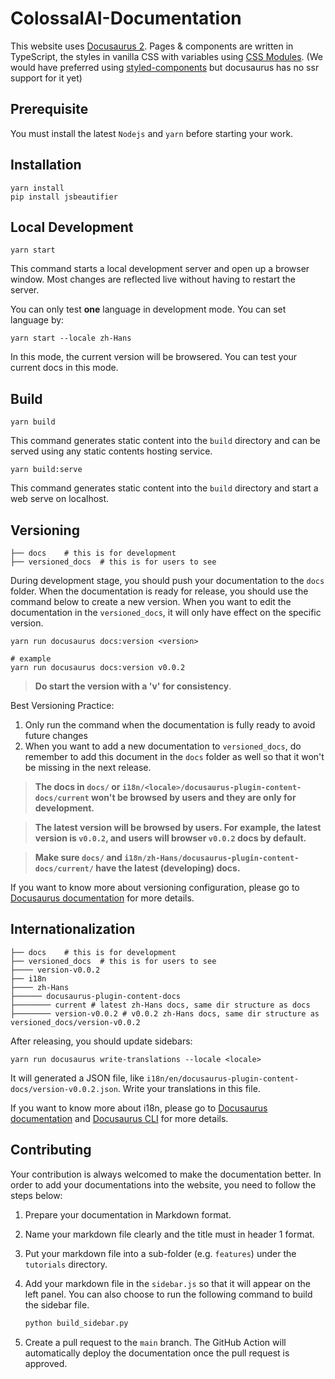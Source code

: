 # ColossalAI-Documentation

This website uses [Docusaurus 2](https://v2.docusaurus.io/). 
Pages & components are written in TypeScript, the styles in vanilla CSS with
variables using
[CSS Modules](https://github.com/css-modules/css-modules).
(We would have preferred using [styled-components](https://styled-components.com/) but docusaurus has no ssr support for
it yet)

## Prerequisite

You must install the latest `Nodejs` and `yarn` before starting your work.

## Installation

```console
yarn install
pip install jsbeautifier
```

## Local Development

```console
yarn start
```

This command starts a local development server and open up a browser window. Most changes are reflected live without having to restart the server.

You can only test **one** language in development mode. You can set language by:

```console
yarn start --locale zh-Hans
```

In this mode, the current version will be browsered. You can test your current docs in this mode.

## Build

```console
yarn build
```
This command generates static content into the `build` directory and can be served using any static contents hosting service.

```console
yarn build:serve
```
This command generates static content into the `build` directory and start a web serve on localhost.

## Versioning

```text
├── docs    # this is for development
├── versioned_docs  # this is for users to see
```

During development stage, you should push your documentation to the `docs` folder. 
When the documentation is ready for release, you should use the command below to create a new version. 
When you want to edit the documentation in the `versioned_docs`, it will only have effect on the specific version.

```command
yarn run docusaurus docs:version <version>

# example
yarn run docusaurus docs:version v0.0.2
```

> **Do start the version with a 'v' for consistency**.

Best Versioning Practice:
1. Only run the command when the documentation is fully ready to avoid future changes
2. When you want to add a new documentation to `versioned_docs`, do remember to add this document in the `docs` folder as well so 
that it won't be missing in the next release.

> **The docs in `docs/` or `i18n/<locale>/docusaurus-plugin-content-docs/current` won't be browsed by users and they are only for development.**

> **The latest version will be browsed by users. For example, the latest version is `v0.0.2`, and users will browser `v0.0.2` docs by default.**

> **Make sure `docs/` and `i18n/zh-Hans/docusaurus-plugin-content-docs/current/` have the latest (developing) docs.**

If you want to know more about versioning configuration, please go to [Docusaurus documentation](https://docusaurus.io/docs/versioning) for more details.

## Internationalization

```text
├── docs    # this is for development
├── versioned_docs  # this is for users to see
├──── version-v0.0.2
├── i18n
├──── zh-Hans
├────── docusaurus-plugin-content-docs
├──────── current # latest zh-Hans docs, same dir structure as docs
├──────── version-v0.0.2 # v0.0.2 zh-Hans docs, same dir structure as versioned_docs/version-v0.0.2
```

After releasing, you should update sidebars:
```shell
yarn run docusaurus write-translations --locale <locale>
```
It will generated a JSON file, like `i18n/en/docusaurus-plugin-content-docs/version-v0.0.2.json`. Write your translations in this file.

If you want to know more about i18n, please go to [Docusaurus documentation](https://docusaurus.io/docs/i18n/introduction) and [Docusaurus CLI](https://docusaurus.io/docs/cli#docusaurus-write-translations-sitedir) for more details.

## Contributing

Your contribution is always welcomed to make the documentation better. 
In order to add your documentations into the website, you need to follow the steps below:

1. Prepare your documentation in Markdown format.
2. Name your markdown file clearly and the title must in header 1 format.
3. Put your markdown file into a sub-folder (e.g. `features`) under the `tutorials` directory.
4. Add your markdown file in the `sidebar.js` so that it will appear on the left panel. 
You can also choose to run the following command to build the sidebar file.

    ```python
    python build_sidebar.py
    ```
5. Create a pull request to the `main` branch. The GitHub Action will automatically deploy the documentation once the 
pull request is approved.
